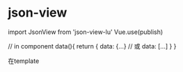# json-view

import JsonView from 'json-view-lu'
Vue.use(publish)

// in component
data(){
    return {
        data: {...}
        // 或
        data: [...]
    }
}

在template
<json-view :data="data"></json-view>
